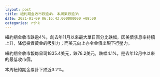 ```yaml
---
layout: post
title: 紐約期金收市跌逾4%　本周累跌逾3%
date: 2021-01-09 06:16:43.000000000 +08:00
categories: rthk
---
```


紐約期金收市跌逾4%，創去年11月以來最大單日百分比跌幅，因美債孳息率持續上升，降低投資黃金的吸引力；而美元向上亦令金價出現下行壓力。

紐約期金收市報每盎司1835.4美元，跌78.2美元，跌幅4.1%，是去年12月中以來的最低收市價。

本周紐約期金累計下跌近3.2%。

